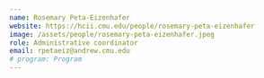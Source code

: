 ```yaml
---
name: Rosemary Peta-Eizenhafer
website: https://hcii.cmu.edu/people/rosemary-peta-eizenhafer
image: /assets/people/rosemary-peta-eizenhafer.jpeg
role: Administrative coordinator
email: rpetaeiz@andrew.cmu.edu
# program: Program
---
```

